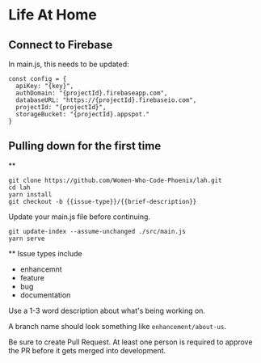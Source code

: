 # Life At Home

## Connect to Firebase
In main.js, this needs to be updated:

```
const config = {
  apiKey: "{key}",
  authDomain: "{projectId}.firebaseapp.com",
  databaseURL: "https://{projectId}.firebaseio.com",
  projectId: "{projectId}",
  storageBucket: "{projectId}.appspot."
}
```

## Pulling down for the first time
**
```
git clone https://github.com/Women-Who-Code-Phoenix/lah.git
cd lah
yarn install
git checkout -b {{issue-type}}/{{brief-description}}
```

Update your main.js file before continuing.

```
git update-index --assume-unchanged ./src/main.js
yarn serve
```

**
Issue types include
- enhancemnt
- feature
- bug
- documentation

Use a 1-3 word description about what's being working on.

A branch name should look something like ```enhancement/about-us```.


Be sure to create Pull Request. At least one person is required to approve the PR before it gets merged into development.
